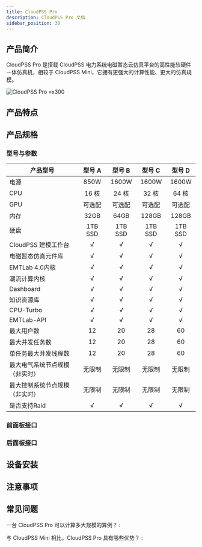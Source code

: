 ```yaml
---
title: CloudPSS Pro
description: CloudPSS Pro 文档
sidebar_position: 30
---
```


## 产品简介
CloudPSS Pro 是搭载 CloudPSS 电力系统电磁暂态云仿真平台的高性能软硬件一体仿真机，相较于 CloudPSS Mini，它拥有更强大的计算性能、更大的仿真规模。 

![CloudPSS Pro =x300](./pro.png "CloudPSS Pro")  
## 产品特点

## 产品规格

### 型号与参数



|     产品型号    | 型号 A |   型号 B  |  型号 C |   型号 D   |
|----------------|:--------:| :----------:|:----------:|:----------:|
|  电源   |  850W |   1600W |   1600W |   1600W |
|  CPU   |  16 核 |   24 核 |   32 核 |   64 核 |
|  GPU   |   可选配   |可选配|可选配|可选配|
|  内存  | 32GB  |    64GB  |   128GB  |   128GB  |
|  硬盘  | 1TB SSD| 1TB SSD | 1TB SSD  |  1TB SSD |
|CloudPSS 建模工作台| √ | √ | √ | √ |
|电磁暂态仿真元件库  | √ | √ | √ | √ |
|EMTLab 4.0内核    | √ | √ | √ | √ |
|潮流计算内核       | √ | √ | √ | √ |
|Dashboard         | √ | √ | √ | √ |
|知识资源库         | √ | √ | √ | √ |
|CPU-Turbo         | √ | √ | √ | √ |
|EMTLab-API        | √ | √ | √ | √ | 
|最大用户数| 12 | 20 | 28 | 60 |
|最大并发任务数  | 12 | 20 | 28 | 60 |
|单任务最大并发线程数     | 12 | 20 | 28 | 60 |
|最大电气系统节点规模（非实时）    | 无限制 | 无限制 | 无限制 | 无限制 |
|最大控制系统节点规模（非实时） | 无限制 | 无限制 | 无限制 | 无限制 |
|是否支持Raid        | √ | √ | √ | √ |


### 前面板接口

### 后面板接口


## 设备安装

## 注意事项

## 常见问题
一台 CloudPSS Pro 可以计算多大规模的算例？
:   

与 CloudPSS Mini 相比，CloudPSS Pro 具有哪些优势？
:   